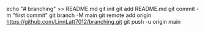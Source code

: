 echo "# branching" >> README.md
git init
git add README.md
git commit -m "first commit"
git branch -M main
git remote add origin https://github.com/LinnLatt7012/branching.git
git push -u origin main
